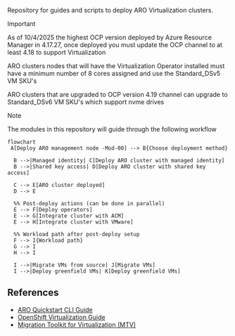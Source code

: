 Repository for guides and scripts to deploy ARO Virtualization clusters.

> [!IMPORTANT]  
> As of 10/4/2025 the highest OCP version deployed by Azure Resource Manager in 4.17.27, once deployed you must update the OCP channel to at least 4.18 to support Virtualization
> 
> ARO clusters nodes that will have the Virtualization Operator installed must have a minimum number of 8 cores assigned and use the Standard_DSv5 VM SKU's
> 
> ARO clusters that are upgraded to OCP version 4.19 channel can upgrade to Standard_DSv6 VM SKU's which support nvme drives

> [!NOTE] 
> The modules in this repository will guide through the following workflow
```mermaid
flowchart
 A[Deploy ARO management node -Mod-00] --> B{Choose deployment method}

  B -->|Managed identity| C[Deploy ARO cluster with managed identity]
  B -->|Shared key access| D[Deploy ARO cluster with shared key access]

  C --> E[ARO cluster deployed]
  D --> E

  %% Post-deploy actions (can be done in parallel)
  E --> F[Deploy operators]
  E --> G[Integrate cluster with ACM]
  E --> H[Integrate cluster with VMware]

  %% Workload path after post-deploy setup
  F --> I{Workload path}
  G --> I
  H --> I

  I -->|Migrate VMs from source| J[Migrate VMs]
  I -->|Deploy greenfield VMs| K[Deploy greenfield VMs]
```
## References

- [ARO Quickstart CLI Guide](https://review.learn.microsoft.com/en-us/azure/openshift/create-cluster?branch=main&pivots=aro-azure-cli)
- [OpenShift Virtualization Guide](https://review.learn.microsoft.com/en-us/azure/openshift/howto-create-openshift-virtualization?branch=main)
- [Migration Toolkit for Virtualization (MTV)](https://docs.redhat.com/en/documentation/migration_toolkit_for_virtualization/2.8)


